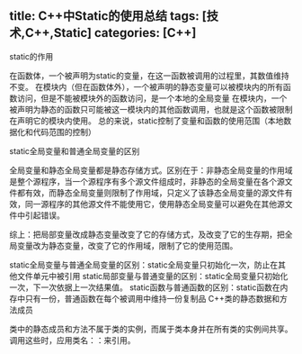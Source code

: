 ﻿title: C++中Static的使用总结
tags: [技术,C++,Static]
categories: [C++] 
---

static的作用

在函数体，一个被声明为static的变量，在这一函数被调用的过程里，其数值维持不变。
在模块内（但在函数体外），一个被声明的静态变量可以被模块内的所有函数访问，但是不能被模块外的函数访问，是一个本地的全局变量
在模块内，一个被声明为静态的函数只可能被这一模块内的其他函数调用，也就是这个函数被限制在声明它的模块内使用。
总的来说，static控制了变量和函数的使用范围（本地数据化和代码范围的控制）

static全局变量和普通全局变量的区别

全局变量和静态全局变量都是静态存储方式。区别在于：非静态全局变量的作用域是整个源程序，当一个源程序有多个源文件组成时，非静态的全局变量在各个源文件都有效，而静态全局变量则限制了作用域，只定义了该静态全局变量的源文件有效，同一源程序的其他源文件不能使用它，使用静态全局变量可以避免在其他源文件中引起错误。

综上：把局部变量改成静态变量改变了它的存储方式，及改变了它的生存期，把全局变量改为静态变量，改变了它的作用域，限制了它的使用范围。

static全局变量与普通全局变量的区别：static全局变量只初始化一次，防止在其他文件单元中被引用
static局部变量与普通变量的区别：static全局变量只初始化一次，下一次依据上一次结果值。
static函数与普通函数的区别：static函数在内存中只有一份，普通函数在每个被调用中维持一份复制品
C++类的静态数据和方法成员

类中的静态成员和方法不属于类的实例，而属于类本身并在所有类的实例间共享。调用这些时，应用类名：：来引用。





